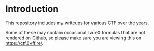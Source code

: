 # Introduction

This repository includes my writeups for various CTF over the years.

Some of these may contain occasional LaTeX formulas that are not rendered on Github, so please make sure you are viewing this on https://ctf.0xff.re/.
